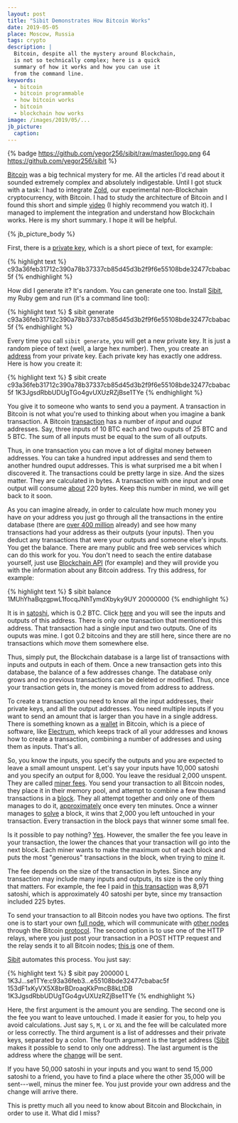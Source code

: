 ```yaml
---
layout: post
title: "Sibit Demonstrates How Bitcoin Works"
date: 2019-05-05
place: Moscow, Russia
tags: crypto
description: |
  Bitcoin, despite all the mystery around Blockchain,
  is not so technically complex; here is a quick
  summary of how it works and how you can use it
  from the command line.
keywords:
  - bitcoin
  - bitcoin programmable
  - how bitcoin works
  - bitcoin
  - blockchain how works
image: /images/2019/05/...
jb_picture:
  caption:
---
```


{% badge https://github.com/yegor256/sibit/raw/master/logo.png 64 https://github.com/yegor256/sibit %}

[Bitcoin](https://www.bitcoin.org) was a big technical mystery for me. All the articles I'd read
about it sounded extremely complex and absolutely indigestable. Until
I got stuck with a task: I had to integrate [Zold](https://www.zold.io), our
experimental non-Blockchain cryptocurrency, with Bitcoin. I had to study
the architecture of Bitcoin and I found this short and simple
[video](https://www.youtube.com/watch?v=IV9pRBq5A4g) (I highly recommend you
watch it). I managed to implement the integration and understand how
Blockchain works. Here is my short summary. I hope it will be helpful.

<!--more-->

{% jb_picture_body %}

First, there is a [private key](https://en.bitcoin.it/wiki/Private_key),
which is a short piece of text, for example:

{% highlight text %}
c93a36feb31712c390a78b37337cb85d45d3b2f9f6e55108bde32477cbabac5f
{% endhighlight %}

How did I generate it? It's random. You can generate one too. Install
[Sibit](https://github.com/yegor256/sibit), my Ruby gem and run
(it's a command line tool):

{% highlight text %}
$ sibit generate
c93a36feb31712c390a78b37337cb85d45d3b2f9f6e55108bde32477cbabac5f
{% endhighlight %}

Every time you call `sibit generate`, you will get a new private key. It is
just a random piece of text (well, a large hex number).
Then, you create an [address](https://en.bitcoin.it/wiki/Address)
from your private key. Each private key has exactly one address.
Here is how you create it:

{% highlight text %}
$ sibit create c93a36feb31712c390a78b37337cb85d45d3b2f9f6e55108bde32477cbabac5f
1K3JgsdRbbUDUgTGo4gvUXUzRZjBse1TYe
{% endhighlight %}

You give it to someone who wants to send you a payment. A transaction in Bitcoin is not what
you're used to thinking about when you imagine a bank transaction. A Bitcoin
[transaction](https://en.bitcoin.it/wiki/Transaction)
has a number of _input_ and _ouput_ addresses. Say, three inputs of 10 BTC each
and two ouputs of 25 BTC and 5 BTC. The sum of all inputs must be equal to the
sum of all outputs.

Thus, in one transaction you can move a lot of digital money between addresses.
You can take a hundred input addresses and send them to another hundred
ouput addresses. This is what surprised me a bit when I discovered it. The
transactions could be pretty large in size. And the sizes matter. They are
calculated in bytes. A transaction with one input and one output will consume
[about](https://bitcoin.stackexchange.com/questions/1195/) 220 bytes.
Keep this number in mind, we will get back to it soon.

As you can imagine already, in order to calculate how much money you have
_on_ your address you just go through all the transactions in the entire
database (there are
[over 400 million](https://www.blockchain.com/en/charts/n-transactions-total) already)
and see how many transactions had your address as their outputs (your inputs). Then you
deduct any transactions that were your outputs and someone else's inputs. You get
the balance. There are many public and free web services which can do this
work for you. You don't need to seach the entire database yourself,
just use [Blockchain API](https://www.blockchain.com/api/blockchain_api)
(for example) and they will provide you with the information
about any Bitcoin address. Try this address, for example:

{% highlight text %}
$ sibit balance 1MUhYhaBqzgpwL1focqJNhTymdXbyky9UY
20000000
{% endhighlight %}

It is in [satoshi](https://en.bitcoin.it/wiki/Satoshi_%28unit%29),
which is 0.2 BTC. Click [here](https://www.blockchain.com/btc/address/1MUhYhaBqzgpwL1focqJNhTymdXbyky9UY)
and you will
see the inputs and outputs of this address. There is only one transaction
that mentioned this address. That transaction had a single input and two
outputs. One of its ouputs was mine. I got 0.2 bitcoins and they are still
here, since there are no transactions which _move_ them somewhere else.

Thus, simply put, the Blockchain database is a large list of transactions
with inputs and outputs in each of them. Once a new transaction gets into
this database, the balance of a few addresses change. The database only
grows and no previous transactions can be deleted or modified. Thus, once
your transaction gets in, the money is moved from address to address.

To create a transaction you need to know all the input addresses, their private keys,
and all the output addresses. You need multiple inputs if you want to send
an amount that is larger than you have in a single address. There is something
known as a [wallet](https://www.bitcoin.com/bitcoin-wallet-directory)
in Bitcoin, which is a piece of software, like [Electrum](https://electrum.org/), which keeps track of all your
addresses and knows how to create a transaction, combining a number of
addresses and using them as inputs. That's all.

So, you know the inputs, you specify the outputs and you are expected to leave a small amount
unspent. Let's say your inputs have 10,000 satoshi and you specify an output
for 8,000. You leave the residual 2,000 unspent. They are called
[miner fees](https://en.bitcoin.it/wiki/Miner_fees).
You send your transaction to all Bitcoin nodes, they place it in their
memory pool, and attempt to combine a few thousand transactions in a
[block](https://en.bitcoin.it/wiki/Block).
They all attempt together and only one of them manages to do it,
[approximately](https://bitcoin.stackexchange.com/questions/8823)
once every ten minutes. Once a winner manages to [solve](https://en.bitcoin.it/wiki/Mining)
a block, it wins that 2,000 you left untouched in your transaction. Every transaction in the
block pays that winner some small fee.

Is it possible to pay nothing?
[Yes](https://bitcointalk.org/index.php?topic=245552). However, the smaller the
fee you leave in your transaction, the lower the chances that your
transaction will go into the next block. Each miner wants to make the maximum
out of each block and puts the most "generous" transactions in the block,
when trying to [mine](https://en.bitcoin.it/wiki/Mining) it.

The fee depends on the size of the transaction in bytes. Since any transaction
may include many inputs and outputs, its size is the only thing that matters.
For example, the fee I paid in
[this transaction](https://www.blockchain.com/btc/tx/eede4bb2ad4e3c21a09cf238a282b08daab66937c726dce8fe07ab55793c4c51)
was 8,971 satoshi, which is approximately 40 satoshi per byte, since
my transaction included 225 bytes.

To send your transaction to all Bitcoin nodes you have two options. The first
one is to start your own [full node](https://en.bitcoin.it/wiki/Full_node),
which will communicate with
[other nodes](https://en.wikipedia.org/wiki/Bitcoin_network)
through the Bitcoin [protocol](https://en.bitcoin.it/wiki/Protocol_documentation).
The second option is to use one of the HTTP relays, where you
just post your transaction in a POST HTTP request and the relay sends it to all
Bitcoin nodes; [this is](https://www.blockchain.com/btc/pushtx) one of them.

[Sibit](https://github.com/yegor256/sibit) automates this process. You just say:

{% highlight text %}
$ sibit pay 200000 L \
  1K3J...se1TYe:c93a36feb3...e55108bde32477cbabac5f \
  153dF1xKyVX5X8brBDroaqKkPmcB8kLtDB \
  1K3JgsdRbbUDUgTGo4gvUXUzRZjBse1TYe
{% endhighlight %}

Here, the first argument is the amount you are sending. The second one
is the fee you want to leave untouched. I made it easier for you, to help
you avoid calculations. Just say `S`, `M`, `L` or `XL` and the fee will be calculated
more or less correctly. The third argument is a list of addresses
and their private keys, separated by a colon.
The fourth argument is the target address ([Sibit](https://github.com/yegor256/sibit)
makes it possible to send to only one address). The last argument is the
address where the [change](https://en.bitcoin.it/wiki/Change) will be sent.

If you have 50,000 satoshi in your inputs and you want to send 15,000 satoshi
to a friend, you have to find a place where the other 35,000 will be
sent---well, minus the miner fee. You just provide your own address and
the change will arrive there.

This is pretty much all you need to know about Bitcoin and Blockchain,
in order to use it. What did I miss?
